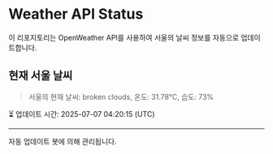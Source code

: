 
# Weather API Status

이 리포지토리는 OpenWeather API를 사용하여 서울의 날씨 정보를 자동으로 업데이트합니다.

## 현재 서울 날씨
> 서울의 현재 날씨: broken clouds, 온도: 31.78°C, 습도: 73%

⏳ 업데이트 시간: 2025-07-07 04:20:15 (UTC)

---
자동 업데이트 봇에 의해 관리됩니다.
